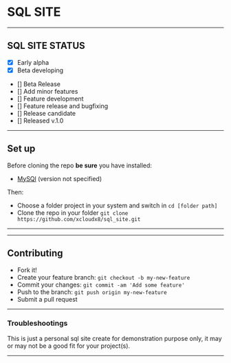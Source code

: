# __SQL SITE__


---

## __SQL SITE STATUS__


- [x] Early alpha
- [x] Beta developing
- [] Beta Release
- [] Add minor features
- [] Feature development
- [] Feature release and bugfixing
- [] Release candidate
- [] Released v.1.0


---

## __Set up__

Before cloning the repo **be sure** you have installed:

* [MySQl](http://mysql.com/download/) (version not specified)

Then:

- Choose a folder project in your system and switch in `cd [folder path]`
- Clone the repo in your folder `git clone https://github.com/xcloudx8/sql_site.git`

---

---

## __Contributing__

- Fork it!
- Create your feature branch: `git checkout -b my-new-feature`
- Commit your changes: `git commit -am 'Add some feature'`
- Push to the branch: `git push origin my-new-feature`
- Submit a pull request

---
### __Troubleshootings__ ###

This is just a personal sql site create for demonstration purpose only, it may or may not be a good fit for your project(s).

---
